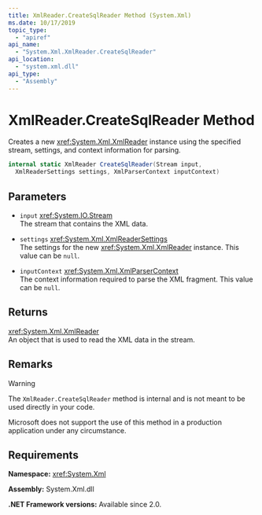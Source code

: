 ```yaml
---
title: XmlReader.CreateSqlReader Method (System.Xml)
ms.date: 10/17/2019
topic_type:
  - "apiref"
api_name:
  - "System.Xml.XmlReader.CreateSqlReader"
api_location:
  - "system.xml.dll"
api_type:
  - "Assembly"
---
```

# XmlReader.CreateSqlReader Method

Creates a new <xref:System.Xml.XmlReader> instance using the specified stream, settings, and context information for parsing.

```csharp
internal static XmlReader CreateSqlReader(Stream input, 
  XmlReaderSettings settings, XmlParserContext inputContext)
```

## Parameters

- `input` <xref:System.IO.Stream>  
  The stream that contains the XML data.

- `settings` <xref:System.Xml.XmlReaderSettings>  
  The settings for the new <xref:System.Xml.XmlReader> instance. This value can be `null`.

- `inputContext` <xref:System.Xml.XmlParserContext>  
  The context information required to parse the XML fragment. This value can be `null`.

## Returns

<xref:System.Xml.XmlReader>  
An object that is used to read the XML data in the stream.

## Remarks

> [!WARNING]
> The `XmlReader.CreateSqlReader` method is internal and is not meant to be used directly in your code.
>
> Microsoft does not support the use of this method in a production application under any circumstance.

## Requirements

**Namespace:** <xref:System.Xml>

**Assembly:** System.Xml.dll

**.NET Framework versions:** Available since 2.0.
